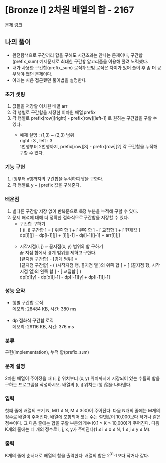 # [Bronze I] 2차원 배열의 합 - 2167 

[문제 링크](https://www.acmicpc.net/problem/2167) 

## 나의 풀이
<ul>
 <li> 완전탐색으로 구간끼리 합을 구해도 시간초과는 안나는 문제이나, 구간합(prefix_sum) 예제문제로 최대한 구간합 알고리즘을 이용해 풀려 노력했다.</li>
 <li> 내가 사용한 구간합(prefix_sum) 로직과 모범 로직은 차이가 있어 풀이 후 좀 더 공부해야 했던 문제이다. </li>
 <li> 아래는 처음 접근했던 풀이법을 설명한다. </li>
</ul> 
 
### 초기 셋팅
<ol>
 <li> 값들을 저장할 이차원 배열 arr </li>
 <li> 각 행별로 구간합을 저장한 이차원 배열 prefix </li>
 <li> 각 행별로 prefix[row][right] - prefix[row][left-1] 로 원하는 구간합을 구할 수 있다. </li>
 <ul>
  <li> 
   예제 설명 : (1,3) ~ (2,3) 범위 <br>
   right : 3 , left : 3	  <br>
   1번행부터 2번행까지, prefix[row][3] - prefix[row][2] 각 구간합을 누적해 구할 수 있다.
  </li>   
 </ul>
</ol>

### 기능 구현 
<ol>
	<li> i행부터 x행까지의 구간합을 누적하여 답을 구한다. </li>
	<li> 각 행별로 y ~ j prefix 값을 구해준다. </li>
</ol>
	
### 배운점
<ol>
	<li> 별다른 구간합 저장 없이 반복문으로 특정 부분을 누적해 구할 수 있다.	</li>
	<li> 
  문제 해석에 대해 더 정확한 점화식으로 구간합을 저장할 수 있다.
  <ul>
   <li> 
    구간합 구하기 <br>
    [ (i, j) 구간합 ] = [ 위쪽 합 ] + [ 왼쪽 합 ] - [ 교집합 ] + [ 현재값 ] <br>
    dp[i][j] = dp[i-1][j] + [i][j-1] - dp[i-1][j-1] + arr[i][j]
   </li><br>
   <li>
    시작지점(i, j) ~ 끝지점(x, y) 범위의 합 구하기 <br>
    끝 지점 합에서 경계 범위를 제하고 구한다. <br>
    [끝지점 구간합] - [경계 범위] = <br> 	   
    [끝지점 구간합] - ( (시작지점 행, 끝지점 열 )의 위쪽 합 ] + [ (끝지점 행, 시작지점 열)의 왼쪽 합 ] - [ 교집합 ] )  <br>
    dp[x][y] - dp[x][j-1] - dp[i-1][y] + dp[i-1][j-1]
   </li>    
  </ul>
 </li>	
</ol>


### 성능 요약
<ul>
	<li> 
		행별 구간합 로직 <br>
		메모리: 28484 KB, 시간:	380 ms
	</li><br>
	<li>
		dp 점화식 구간합 로직 <br>
		메모리: 29116 KB, 시간: 376 ms
	</li>
</ul>


### 분류

구현(implementation), 누적 합(prefix_sum)

### 문제 설명

<p>2차원 배열이 주어졌을 때 (i, j) 위치부터 (x, y) 위치까지에 저장되어 있는 수들의 합을 구하는 프로그램을 작성하시오. 배열의 (i, j) 위치는 i행 j열을 나타낸다.</p>

### 입력 

 <p>첫째 줄에 배열의 크기 N, M(1 ≤ N, M ≤ 300)이 주어진다. 다음 N개의 줄에는 M개의 정수로 배열이 주어진다. 배열에 포함되어 있는 수는 절댓값이 10,000보다 작거나 같은 정수이다. 그 다음 줄에는 합을 구할 부분의 개수 K(1 ≤ K ≤ 10,000)가 주어진다. 다음 K개의 줄에는 네 개의 정수로 i, j, x, y가 주어진다(1 ≤ i ≤ x ≤ N, 1 ≤ j ≤ y ≤ M).</p>

### 출력 

 <p>K개의 줄에 순서대로 배열의 합을 출력한다. 배열의 합은 2<sup>31</sup>-1보다 작거나 같다.</p>

